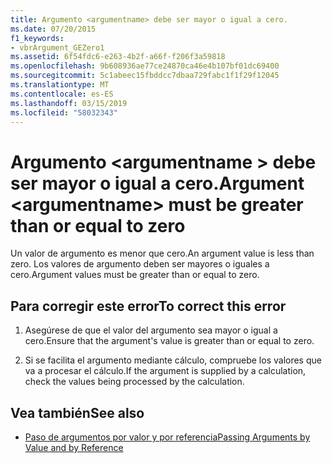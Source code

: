 ```yaml
---
title: Argumento <argumentname> debe ser mayor o igual a cero.
ms.date: 07/20/2015
f1_keywords:
- vbrArgument_GEZero1
ms.assetid: 6f54fdc6-e263-4b2f-a66f-f206f3a59818
ms.openlocfilehash: 9b608936ae77ce24870ca46e4b107bf01dc69400
ms.sourcegitcommit: 5c1abeec15fbddcc7dbaa729fabc1f1f29f12045
ms.translationtype: MT
ms.contentlocale: es-ES
ms.lasthandoff: 03/15/2019
ms.locfileid: "58032343"
---
```

# <a name="argument-argumentname-must-be-greater-than-or-equal-to-zero"></a><span data-ttu-id="1c13d-102">Argumento \<argumentname > debe ser mayor o igual a cero.</span><span class="sxs-lookup"><span data-stu-id="1c13d-102">Argument \<argumentname> must be greater than or equal to zero</span></span>
<span data-ttu-id="1c13d-103">Un valor de argumento es menor que cero.</span><span class="sxs-lookup"><span data-stu-id="1c13d-103">An argument value is less than zero.</span></span> <span data-ttu-id="1c13d-104">Los valores de argumento deben ser mayores o iguales a cero.</span><span class="sxs-lookup"><span data-stu-id="1c13d-104">Argument values must be greater than or equal to zero.</span></span>  
  
## <a name="to-correct-this-error"></a><span data-ttu-id="1c13d-105">Para corregir este error</span><span class="sxs-lookup"><span data-stu-id="1c13d-105">To correct this error</span></span>  
  
1.  <span data-ttu-id="1c13d-106">Asegúrese de que el valor del argumento sea mayor o igual a cero.</span><span class="sxs-lookup"><span data-stu-id="1c13d-106">Ensure that the argument's value is greater than or equal to zero.</span></span>  
  
2.  <span data-ttu-id="1c13d-107">Si se facilita el argumento mediante cálculo, compruebe los valores que va a procesar el cálculo.</span><span class="sxs-lookup"><span data-stu-id="1c13d-107">If the argument is supplied by a calculation, check the values being processed by the calculation.</span></span>  
  
## <a name="see-also"></a><span data-ttu-id="1c13d-108">Vea también</span><span class="sxs-lookup"><span data-stu-id="1c13d-108">See also</span></span>

- [<span data-ttu-id="1c13d-109">Paso de argumentos por valor y por referencia</span><span class="sxs-lookup"><span data-stu-id="1c13d-109">Passing Arguments by Value and by Reference</span></span>](../../visual-basic/programming-guide/language-features/procedures/passing-arguments-by-value-and-by-reference.md)
